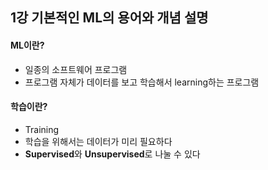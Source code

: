 ## 1강 기본적인 ML의 용어와 개념 설명

#### ML이란?
- 일종의 소프트웨어 프로그램
- 프로그램 자체가 데이터를 보고 학습해서 learning하는 프로그램

#### 학습이란?
- Training
- 학습을 위해서는 데이터가 미리 필요하다
- <b>Supervised</b>와 <b>Unsupervised</b>로 나눌 수 있다
